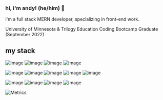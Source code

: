 ### hi, i'm andy! (he/him) 👋
i'm a full stack MERN developer, specializing in front-end work.

University of Minnesota & Trilogy Education Coding Bootcamp Graduate (September 2022)

## my stack
 ![image](https://img.shields.io/badge/HTML5-E34F26?style=for-the-badge&logo=html5&logoColor=white)
 ![image](https://img.shields.io/badge/JavaScript-323330?style=for-the-badge&logo=javascript&logoColor=F7DF1E)
 ![image](https://img.shields.io/badge/CSS3-1572B6?style=for-the-badge&logo=css3&logoColor=whit)
 ![image](https://img.shields.io/badge/React-20232A?style=for-the-badge&logo=react&logoColor=61DAF)

 
 ![image](https://img.shields.io/badge/json-5E5C5C?style=for-the-badge&logo=json&logoColor=whit)
  ![image](https://img.shields.io/badge/MongoDB-4EA94B?style=for-the-badge&logo=mongodb&logoColor=white)
 ![image](https://img.shields.io/badge/Apollo%20GraphQL-311C87?&style=for-the-badge&logo=Apollo%20GraphQL&logoColor=white)
 ![image](https://img.shields.io/badge/MySQL-005C84?style=for-the-badge&logo=mysql&logoColor=white)
 ![image](https://img.shields.io/badge/Sequelize-52B0E7?style=for-the-badge&logo=Sequelize&logoColor=white)

![image](https://img.shields.io/badge/Node.js-339933?style=for-the-badge&logo=nodedotjs&logoColor=white)
 ![image](https://img.shields.io/badge/Heroku-430098?style=for-the-badge&logo=heroku&logoColor=white)
 ![image](https://img.shields.io/badge/npm-CB3837?style=for-the-badge&logo=npm&logoColor=white)
![image](	https://img.shields.io/badge/GitHub%20Pages-222222?style=for-the-badge&logo=GitHub%20Pages&logoColor=white)

![Metrics](https://metrics.lecoq.io/savoryboi?template=classic&languages=1&achievements=1¬able=1&base.indepth=false&base.hireable=false&languages.limit=8&languages.threshold=0%25&languages.other=false&languages.colors=github&languages.sections=most-used&languages.indepth=false&languages.analysis.timeout=15&languages.categories=markup%2C%20programming&languages.recent.categories=markup%2C%20programming&languages.recent.load=300&languages.recent.days=14&achievements.threshold=C&achievements.secrets=true&achievements.display=detailed&achievements.limit=0¬able.from=organization¬able.repositories=false¬able.indepth=false¬able.types=commit&config.timezone=America%2FNew%20York)
